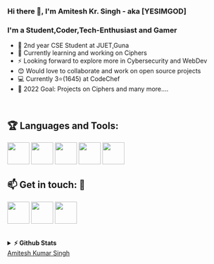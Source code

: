 ### Hi there 👋, I'm Amitesh Kr. Singh - aka [YESIMGOD]

### I'm a Student,Coder,Tech-Enthusiast and Gamer  
- 🔭 2nd year CSE Student at JUET,Guna 
- 🌱 Currently learning and working on Ciphers
- ⚡ Looking forward to explore more in Cybersecurity and WebDev
- 😊 Would love to collaborate and work on open source projects
- 💻 Currently 3⭐(1645) at CodeChef
- 🥅 2022 Goal: Projects on Ciphers and many more....
<br />

## :trophy: Languages and Tools:
<img src="https://logo.letskhabar.com/img?tool=c-plus&acol=gold" width="50px"> <img src="https://logo.letskhabar.com/img?tool=python&acol=gold" width="50px"> <img src="https://logo.letskhabar.com/img?tool=html&acol=gold" width="50px"> <img src="https://logo.letskhabar.com/img?tool=css&acol=gold" width="50px">
<img src="https://logo.letskhabar.com/img?tool=ubuntu&acol=gold" width="50px">


## :mailbox: Get in touch: 💬

[<img src="https://logo.letskhabar.com/img?tool=linkedin&acol=gold" width="50px">](https://www.linkedin.com/in/amitesh-kumar-singh-086829196/)
[<img src="https://logo.letskhabar.com/img?tool=mail&acol=gold" width="50px">](mailto:ristoo2001@gmail.com)
[<img src="https://logo.letskhabar.com/img?tool=codechef&acol=gold" width="50px">](https://www.codechef.com/users/dr3am)
<br>
<br>

<details>
  <summary><b>⚡ Github Stats</b></summary>
<img height="180em" src="https://github-readme-stats.vercel.app/api?username=yesimgod&show_icons=true&hide_border=true&&count_private=true&include_all_commits=true" />
<img height="180em" src="https://github-readme-stats.vercel.app/api/top-langs/?username=yesimgod&exclude_repo=KNN-Image-Classification&show_icons=true&hide_border=true&layout=compact&langs_count=8"/>
</details>


<div class="badge-base LI-profile-badge" data-locale="en_US" data-size="medium" data-theme="light" data-type="HORIZONTAL" data-vanity="amitesh-kumar-singh-086829196" data-version="v1"><a class="badge-base__link LI-simple-link" href="https://in.linkedin.com/in/amitesh-kumar-singh-086829196?trk=profile-badge">Amitesh Kumar Singh</a></div>
              
